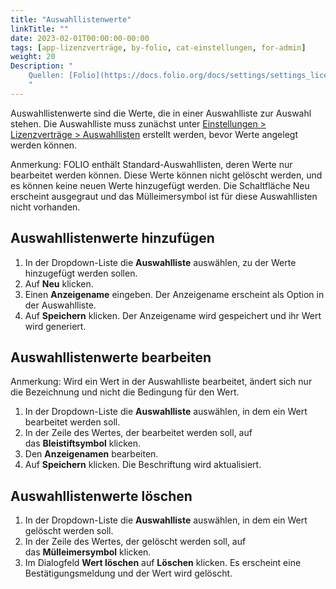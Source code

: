 ```yaml
---
title: "Auswahllistenwerte"
linkTitle: ""
date: 2023-02-01T00:00:00-00:00
tags: [app-lizenzverträge, by-folio, cat-einstellungen, for-admin]
weight: 20
Description: "
    Quellen: [Folio](https://docs.folio.org/docs/settings/settings_licenses/settings_licenses/#settings--licenses--pick-list-values) & [GBV](https://info.gbv.de/pages/viewpage.action?pageId=847085670)
    "
---
```


Auswahllistenwerte sind die Werte, die in einer Auswahlliste zur Auswahl stehen. Die Auswahlliste muss zunächst unter [Einstellungen > Lizenzverträge > Auswahllisten](https://info.gbv.de/pages/viewpage.action?pageId=847085668) erstellt werden, bevor Werte angelegt werden können.

Anmerkung: FOLIO enthält Standard-Auswahllisten, deren Werte nur bearbeitet werden können. Diese Werte können nicht gelöscht werden, und es können keine neuen Werte hinzugefügt werden. Die Schaltfläche Neu erscheint ausgegraut und das Mülleimersymbol ist für diese Auswahllisten nicht vorhanden.

## Auswahllistenwerte hinzufügen

1.  In der Dropdown-Liste die **Auswahlliste** auswählen, zu der Werte hinzugefügt werden sollen.
2.  Auf **Neu** klicken.
3.  Einen **Anzeigename** eingeben. Der Anzeigename erscheint als Option in der Auswahlliste.
4.  Auf **Speichern** klicken. Der Anzeigename wird gespeichert und ihr Wert wird generiert.

## Auswahllistenwerte bearbeiten

Anmerkung: Wird ein Wert in der Auswahlliste bearbeitet, ändert sich nur die Bezeichnung und nicht die Bedingung für den Wert.

1.  In der Dropdown-Liste die **Auswahlliste** auswählen, in dem ein Wert bearbeitet werden soll.
2.  In der Zeile des Wertes, der bearbeitet werden soll, auf das **Bleistiftsymbol** klicken.
3.  Den **Anzeigenamen** bearbeiten.
4.  Auf **Speichern** klicken. Die Beschriftung wird aktualisiert.

## Auswahllistenwerte löschen

1.  In der Dropdown-Liste die **Auswahlliste** auswählen, in dem ein Wert gelöscht werden soll.
2.  In der Zeile des Wertes, der gelöscht werden soll, auf das **Mülleimersymbol** klicken.
3.  Im Dialogfeld **Wert löschen** auf **Löschen** klicken. Es erscheint eine Bestätigungsmeldung und der Wert wird gelöscht.
